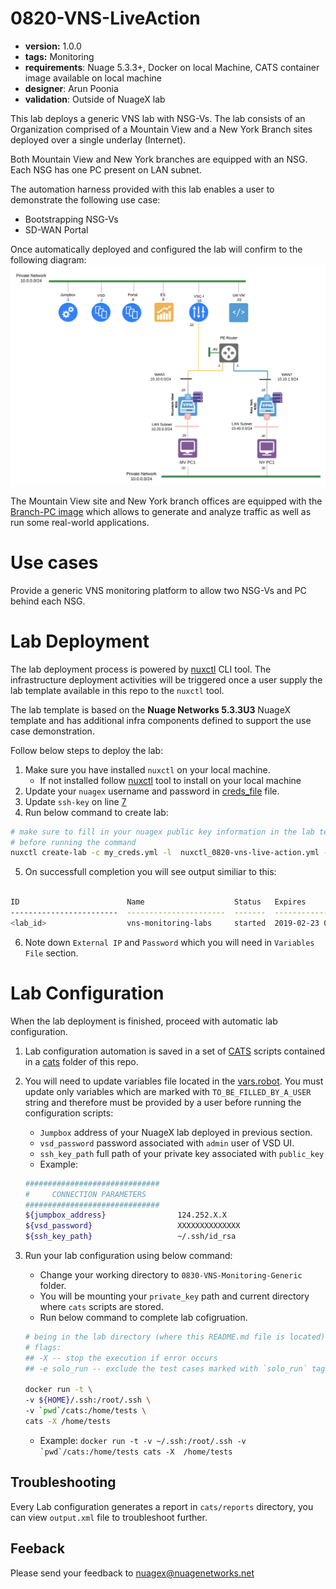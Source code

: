 # 0820-VNS-LiveAction

* **version:** 1.0.0
* **tags:** Monitoring
* **requirements**: Nuage 5.3.3+, Docker on local Machine, CATS container image available on local machine
* **designer**: Arun Poonia
* **validation**: Outside of NuageX lab

This lab deploys a generic VNS lab with NSG-Vs. The lab consists of an Organization comprised of a Mountain View and a New York Branch sites deployed over a single underlay (Internet).

Both Mountain View and New York branches are equipped with an NSG. Each NSG has one PC present on LAN subnet.

The automation harness provided with this lab enables a user to demonstrate the following use case:

* Bootstrapping NSG-Vs
* SD-WAN Portal

Once automatically deployed and configured the lab will confirm to the following diagram:
![lab](./images/image.png)

The Mountain View site and New York branch offices are equipped with the [Branch-PC image](https://nuagenetworks.zendesk.com/hc/en-us/articles/360010244033) which allows to generate and analyze traffic as well as run some real-world applications.


# Use cases

Provide a generic VNS monitoring platform to allow two NSG-Vs and PC behind each NSG.

# Lab Deployment 

The lab deployment process is powered by [nuxctl](https://nuxctl.nuagex.io) CLI tool. The infrastructure deployment activities will be triggered once a user supply the lab template available in this repo to the `nuxctl` tool.

The lab template is based on the **Nuage Networks 5.3.3U3** NuageX template and has additional infra components defined to support the use case demonstration.

Follow below steps to deploy the lab:
1. Make sure you have installed `nuxctl` on your local machine. 
   - If not installed follow [nuxctl](https://nuxctl.nuagex.io) tool to install on your local machine
2. Update your `nuagex` username and password in [creds_file](./my_creds.yml) file.
3. Update `ssh-key` on line [7](./nuxctl_0820-vns-live-action.yml#L7)
4. Run below command to create lab: 
```bash
# make sure to fill in your nuagex public key information in the lab template
# before running the command
nuxctl create-lab -c my_creds.yml -l  nuxctl_0820-vns-live-action.yml --wait
```
5. On successfull completion you will see output similiar to this: 
```bash 

ID                        Name                    Status   Expires                 External IP      Password
------------------------  ----------------------  -------  ----------------------  ---------------  ----------------
<lab_id>                  vns-monitoring-labs     started  2019-02-23 00:31 (UTC)  XXXXXX           XXXXX
```
6. Note down `External IP` and `Password` which you will need in `Variables File` section. 


# Lab Configuration

When the lab deployment is finished, proceed with automatic lab configuration. 

1. Lab configuration automation is saved in a set of [CATS](http://cats-docs.nuageteam.net) scripts contained in a [cats](./cats/) folder of this repo.
2. You will need to update variables file located in the [vars.robot](./cats/vars.robot). You must update only variables which are marked with `TO_BE_FILLED_BY_A_USER` string and therefore must be provided by a user before running the configuration scripts: 
   - `Jumpbox` address of your NuageX lab deployed in previous section. 
   - `vsd_password` password associated with `admin` user of VSD UI. 
   - `ssh_key_path` full path of your private key associated with `public_key` 
   - Example: 
    
    ```bash 
    ##############################
    #     CONNECTION PARAMETERS
    ##############################
    ${jumpbox_address}                124.252.X.X
    ${vsd_password}                   XXXXXXXXXXXXXX
    ${ssh_key_path}                   ~/.ssh/id_rsa
    ```

3. Run your lab configuration using below command: 
   - Change your working directory to `0830-VNS-Monitoring-Generic` folder. 
   - You will be mounting your `private_key` path and current directory where `cats` scripts are stored.
   - Run below command to complete lab cofigruation. 

   ```bash
   # being in the lab directory (where this README.md file is located)
   # flags:
   ## -X -- stop the execution if error occurs
   ## -e solo_run -- exclude the test cases marked with `solo_run` tag

   docker run -t \
   -v ${HOME}/.ssh:/root/.ssh \
   -v `pwd`/cats:/home/tests \
   cats -X /home/tests
   ```
   - Example: 
  ```docker run -t -v ~/.ssh:/root/.ssh -v `pwd`/cats:/home/tests cats -X  /home/tests```

## Troubleshooting 

Every Lab configuration generates a report in `cats/reports` directory, you can view `output.xml` file to troubleshoot further.


## Feeback 

Please send your feedback to nuagex@nuagenetworks.net

